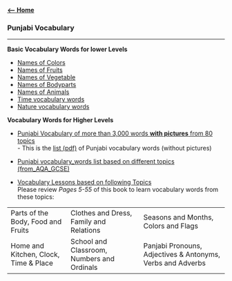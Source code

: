  
[**<-- Home**](https://amardeep0.github.io/learnPunjabi/)
 
 ### Punjabi Vocabulary
 
 -----
 
 **Basic Vocabulary Words for lower Levels**
 
 - [Names of Colors](http://www.sikhville.org/pdf/Coloring/rang/Rangan-de-naam.pdf)
 - [Names of Fruits](http://www.sikhville.org/pdf/new/Name-of-Friuts.pdf)
 - [Names of Vegetable](http://www.sikhville.org/pdf/new/Name-o-Vegetables.pdf)
 - [Names of Bodyparts](http://www.sikhville.org/pdf/Name-the-following/Body-Parts2/Name-of-bodyparts.pdf)
 - [Names of Animals](http://www.sikhville.org/pdf/new/Name-of-Animals.pdf)
 - [Time vocabulary words](http://www.sikhville.org/pdf/Informational/sama-sarni/Sama-Sarni.pdf)
 - [Nature vocabulary words](http://www.sikhville.org/pdf/Informational/nature/Kudrat.pdf)
 
 **Vocabulary Words for Higher Levels**
 
  -  [Punjabi Vocabulary of more than 3,000 words **with pictures** from 80 topics](http://www.learnpunjabi.org/vocabulary/vocabulary1.asp?id=23)  
           - This is the [list (pdf)](http://pnarang.weebly.com/uploads/1/4/5/6/14563640/vocab_f.pdf) of Punjabi vocabulary words (without pictures)
   
  -  [Punjabi vocabulary_words list based on different topics (from_AQA_GCSE)](https://amardeep0.github.io/learnPunjabi/files/Panjabi_VocabularyList_From_AQA_GCSE.pdf)
   
  -  [Vocabulary Lessons based on following Topics](https://www.sikhmissionarysociety.org/sms/smspublications/AnIntermediateLevelJointCourseInPanjabi.pdf)  
   Please review *Pages 5-55* of this book to learn vocabulary words from these topics:  
   
|  |  |  |
|--|--|--|
|Parts of the Body, Food and Fruits |Clothes and Dress, Family and Relations| Seasons and Months, Colors and Flags |
| Home and Kitchen, Clock, Time & Place |School and Classroom, Numbers and Ordinals | Panjabi Pronouns, Adjectives & Antonyms, Verbs and Adverbs |
